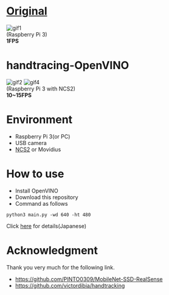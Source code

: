# [Original](https://github.com/victordibia/handtracking)
![gif1](https://github.com/shinmura0/handtracking-OpenVINO/blob/master/images/gif1.gif "gif1")  
(Raspberry Pi 3)  
**1FPS**  

# handtracing-OpenVINO
![gif2](https://github.com/shinmura0/handtracking-OpenVINO/blob/master/images/gif2.gif "gif2")
![gif4](https://github.com/shinmura0/handtracking-OpenVINO/blob/master/images/gif4.gif "gif4")  
(Raspberry Pi 3 with NCS2)  
**10~15FPS**  

# Environment
+ Raspberry Pi 3(or PC)
+ USB camera
+ [NCS2](https://software.intel.com/en-us/neural-compute-stick) or Movidius

# How to use
+ Install OpenVINO
+ Download this repository
+ Command as follows

```
python3 main.py -wd 640 -ht 480
```

Click [here](https://qiita.com/shinmura0/items/07d976fc13ce774036b8) for details(Japanese)

# Acknowledgment
Thank you very much for the following link.
+ https://github.com/PINTO0309/MobileNet-SSD-RealSense
+ https://github.com/victordibia/handtracking
